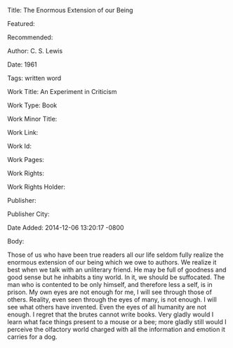 Title: The Enormous Extension of our Being

Featured: 

Recommended: 

Author: C. S. Lewis

Date: 1961

Tags: written word

Work Title: An Experiment in Criticism

Work Type: Book

Work Minor Title:  

Work Link: 

Work Id:  

Work Pages:  

Work Rights:  

Work Rights Holder:  

Publisher:  

Publisher City:  

Date Added: 2014-12-06 13:20:17 -0800

Body:

Those of us who have been true readers all our life seldom fully realize the enormous extension of our being which we owe to authors. We realize it best when we talk with an unliterary friend. He may be full of goodness and good sense but he inhabits a tiny world. In it, we should be suffocated. The man who is contented to be only himself, and therefore less a self, is in prison. My own eyes are not enough for me, I will see through those of others. Reality, even seen through the eyes of many, is not enough. I will see what others have invented. Even the eyes of all humanity are not enough. I regret that the brutes cannot write books. Very gladly would I learn what face things present to a mouse or a bee; more gladly still would I perceive the olfactory world charged with all the information and emotion it carries for a dog.


